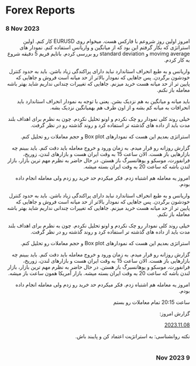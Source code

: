 # Forex Reports

### 8 Nov 2023

<div dir="rtl">
امروز اولین روز شروعم با فارکس هست.
میخوام روی EURUSD کار کنم.
اولین استراتژی که بکار گرفتم این بود که از میانگین و واریانس استفاده کنم. نمودار های movimg average و standard deviation رو بررسی کردم. باتایم فریم 5 دقیقه شروع به کار کردم.

واریانس و به طبع انحراف استاندارد نباید دارای پراکندگی زیاد باشن. باید به حدود کنترل خودشون برگردن. پس جاهایی که نمودار بالاتر از حد میانه است فروش و جاهایی که پایین تر از حد میانه هست خرید میزنم. جاهایی که تغییرات چندانی نداریم شاید بهتر باشه معامله باز نکنم.

باید میانه و میانگین به هم نزدیک بشن. یعنی با توجه به نمودار انحراف استاندارد باید انحرافات به میانه کم بشه و از اون طرف هم بهمیانگین نزدیک بشه.

خیلی روند کلی نمودار رو چک نکردم و اونو تحلیل نکردم. چون به نظرم برای اهداف بلند مدت باید از داده های گذشته تر استفاده کرد و روند گذشته رو در نظر گرفت.

استراتژی بعدیم این هست که نمودارهای Box plot و حجم معاملات رو تحلیل کنم.



 گزارش روزانه رو قرار میدم. به زمان ورود و خروج معامله باید دقت کنم. باید ببینم چه بازارهایی باز هست. الان ساعت 15 به وقت ایران هست و بازارهای لندن، زوریخ، فرانفورت، موسکو و یوهانسبرگ باز هستن. در حال 
حاضر به نظرم مهم ترین بازار، بازار لندن باشه که ساعت 20 به وقت ایران بسته میشه. 

 امروز یه معامله هم اشتباه زدم. فکر میکردم حد خرید رو زدم ولی معامله انجام داده بودم.


واریانس و به طبع انحراف استاندارد نباید دارای پراکندگی زیاد باشن. باید به حدود کنترل خودشون برگردن. پس جاهایی که نمودار بالاتر از حد میانه است فروش و جاهایی که پایین تر از حد میانه هست خرید میزنم. جاهایی که تغییرات چندانی نداریم شاید بهتر باشه معامله باز نکنم.


خیلی روند کلی نمودار رو چک نکردم و اونو تحلیل نکردم. چون به نظرم برای اهداف بلند مدت باید از داده های گذشته تر استفاده کرد و روند گذشته رو در نظر گرفت.

استراتژی بعدیم این هست که نمودارهای Box plot و حجم معاملات رو تحلیل کنم.



 گزارش روزانه رو قرار میدم. به زمان ورود و خروج معامله باید دقت کنم. باید ببینم چه بازارهایی باز هست. الان ساعت 15 به وقت ایران هست و بازارهای لندن، زوریخ، فرانفورت، موسکو و یوهانسبرگ باز هستن. در حال 
حاضر به نظرم مهم ترین بازار، بازار لندن باشه که ساعت 20 به وقت ایران بسته میشه. بازار آمریکا همون ساعت باز میشه.

 امروز یه معامله هم اشتباه زدم. فکر میکردم حد خرید رو زدم ولی معامله انجام داده بودم.

ساعت 20:15 تمام معاملات رو بستم

گزارش امروز: 

[2023.11.08](https://KeyvanTahmasbi.github.io/Trade/Trade/Forex_Reports/D_20231123.htm)

نکته روانشناسی: به استراتژیت اعتماد کن و پایبند باش.

#

### 9 Nov 2023


</div>